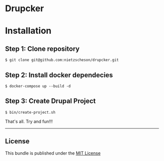 Drupcker
============


Installation
============

Step 1: Clone repository
---------------------------

```console
$ git clone git@github.com:nietzscheson/drupcker.git
```

Step 2: Install docker dependecies
-------------------------

```console
$ docker-compose up --build -d
```

Step 3: Create Drupal Project
-------------------------

```console
$ bin/create-project.sh
```

That's all. Try and fun!!!

-----------

License
-------

This bundle is published under the [MIT License](LICENSE)

